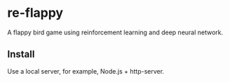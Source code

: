 # re-flappy

A flappy bird game using reinforcement learning and deep neural network.

## Install

Use a local server, for example, Node.js + http-server.
